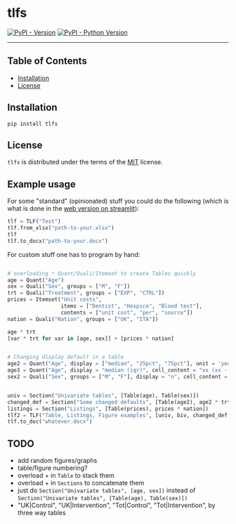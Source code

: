 # tlfs

[![PyPI - Version](https://img.shields.io/pypi/v/tlfs.svg)](https://pypi.org/project/tlfs)
[![PyPI - Python Version](https://img.shields.io/pypi/pyversions/tlfs.svg)](https://pypi.org/project/tlfs)

-----

## Table of Contents

- [Installation](#installation)
- [License](#license)

## Installation

```console
pip install tlfs
```

## License

`tlfs` is distributed under the terms of the
[MIT](https://spdx.org/licenses/MIT.html) license.

## Example usage
For some "standard" (opinionated) stuff you could do the following
(which is what is done in the [web version on
streamlit](https://webtlfs.streamlit.app/)):
``` python
tlf = TLF("Test")
tlf.from_xlsx("path-to-your.xlsx")
tlf
tlf.to_docx("path-to-your.docx")
```
For custom stuff one has to program by hand:
``` python

# overloading * Quant/Quali/Itemset to create Tables quickly
age = Quant("Age")
sex = Quali("Sex", groups = ["M", "F"])
trt = Quali("Treatment", groups = ["EXP", "CTRL"])
prices = Itemset("Unit costs",
                 items = ["Dentist", "Hospice", "Blood test"],
                 contents = ["unit cost", "per", "source"])
nation = Quali("Nation", groups = ["UK", "ITA"])

age * trt
[var * trt for var in [age, sex]] + [prices * nation]


# Changing display default in a table
age2 = Quant("Age", display = ["median", "25pct", "75pct"], unit = 'years')
age3 = Quant("Age", display = "median (iqr)", cell_content = "xx (xx - xx)")
sex2 = Quali("Sex", groups = ["M", "F"], display = "n", cell_content = "x")


univ = Section("Univariate tables", [Table(age), Table(sex)])
changed_def = Section("Some changed defaults", [Table(age2), age2 * trt, age3 * trt, Table(sex2)])
listings = Section("Listings", [Table(prices), prices * nation])
tlf2 = TLF("Table, Listings, Figure examples", [univ, biv, changed_def, listings])
tlf.to_doc("whatever.docx")
```


## TODO
- add random figures/graphs
- table/figure numbering?
- overload + in `Table` to stack them
- overload + in `Sections` to concatenate them
- just do `Section("Univariate tables", [age, sex])` instead of 
  `Section("Univariate tables", [Table(age), Table(sex)])`
- "UK|Control", "UK|Intervention", "Tot|Control", "Tot|Intervention",
  by three way tables
